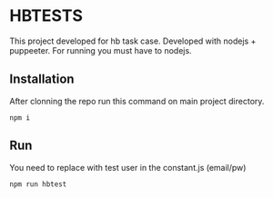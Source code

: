 # HBTESTS

This project developed for hb task case. 
Developed with nodejs + puppeeter.
For running you must have to nodejs.

## Installation
After clonning the repo run this command on main project directory.

    npm i

## Run

You need to replace with test user in the constant.js (email/pw)

    npm run hbtest

